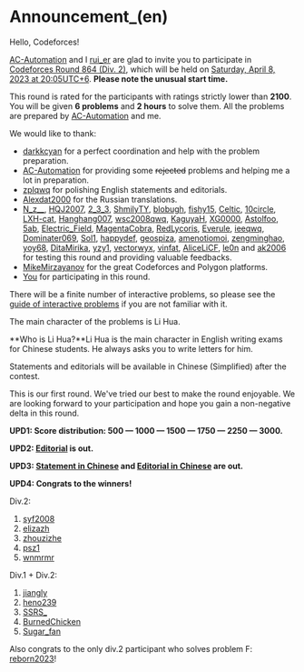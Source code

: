 # Announcement_(en)

Hello, Codeforces!

[AC-Automation](https://codeforces.com/profile/AC-Automation "Master AC-Automation") and I [rui_er](https://codeforces.com/profile/rui_er "Grandmaster rui_er") are glad to invite you to participate in [Codeforces Round 864 (Div. 2)](https://codeforces.com/contest/1797 "Codeforces Round 864 (Div. 2)"), which will be held on [Saturday, April 8, 2023 at 20:05UTC+6](https://codeforces.com/https://www.timeanddate.com/worldclock/fixedtime.html?day=8&month=4&year=2023&hour=17&min=5&sec=0&p1=166). **Please note the unusual start time.**

This round is rated for the participants with ratings strictly lower than **2100**. You will be given **6 problems** and **2 hours** to solve them. All the problems are prepared by [AC-Automation](https://codeforces.com/profile/AC-Automation "Master AC-Automation") and me.

We would like to thank:

 * [darkkcyan](https://codeforces.com/profile/darkkcyan "Master darkkcyan") for a perfect coordination and help with the problem preparation.
* [AC-Automation](https://codeforces.com/profile/AC-Automation "Master AC-Automation") for providing some ~~rejected~~ problems and helping me a lot in preparation.
* [zplqwq](https://codeforces.com/profile/zplqwq "Candidate Master zplqwq") for polishing English statements and editorials.
* [Alexdat2000](https://codeforces.com/profile/Alexdat2000 "Master Alexdat2000") for the Russian translations.
* [N_z__](https://codeforces.com/profile/N_z__ "Grandmaster N_z__"), [HQJ2007](https://codeforces.com/profile/HQJ2007 "Specialist HQJ2007"), [2_3_3](https://codeforces.com/profile/2_3_3 "Candidate Master 2_3_3"), [ShmilyTY](https://codeforces.com/profile/ShmilyTY "Master ShmilyTY"), [blobugh](https://codeforces.com/profile/blobugh "Master blobugh"), [fishy15](https://codeforces.com/profile/fishy15 "Master fishy15"), [Celtic](https://codeforces.com/profile/Celtic "Master Celtic"), [10circle](https://codeforces.com/profile/10circle "International Master 10circle"), [LXH-cat](https://codeforces.com/profile/LXH-cat "International Grandmaster LXH-cat"), [Hanghang007](https://codeforces.com/profile/Hanghang007 "Master Hanghang007"), [wsc2008qwq](https://codeforces.com/profile/wsc2008qwq "Candidate Master wsc2008qwq"), [KaguyaH](https://codeforces.com/profile/KaguyaH "International Grandmaster KaguyaH"), [XG0000](https://codeforces.com/profile/XG0000 "Candidate Master XG0000"), [Astolfoo](https://codeforces.com/profile/Astolfoo "Expert Astolfoo"), [5ab](https://codeforces.com/profile/5ab "International Master 5ab"), [Electric_Field](https://codeforces.com/profile/Electric_Field "Candidate Master Electric_Field"), [MagentaCobra](https://codeforces.com/profile/MagentaCobra "Newbie MagentaCobra"), [RedLycoris](https://codeforces.com/profile/RedLycoris "Master RedLycoris"), [Everule](https://codeforces.com/profile/Everule "International Master Everule"), [ieeqwq](https://codeforces.com/profile/ieeqwq "Master ieeqwq"), [Dominater069](https://codeforces.com/profile/Dominater069 "Master Dominater069"), [Sol1](https://codeforces.com/profile/Sol1 "International Grandmaster Sol1"), [happydef](https://codeforces.com/profile/happydef "Master happydef"), [geospiza](https://codeforces.com/profile/geospiza "Master geospiza"), [amenotiomoi](https://codeforces.com/profile/amenotiomoi "International Grandmaster amenotiomoi"), [zengminghao](https://codeforces.com/profile/zengminghao "Master zengminghao"), [yoy68](https://codeforces.com/profile/yoy68 "Candidate Master yoy68"), [DitaMirika](https://codeforces.com/profile/DitaMirika "Master DitaMirika"), [yzy1](https://codeforces.com/profile/yzy1 "Candidate Master yzy1"), [vectorwyx](https://codeforces.com/profile/vectorwyx "Master vectorwyx"), [vinfat](https://codeforces.com/profile/vinfat "International Master vinfat"), [AliceLiCF](https://codeforces.com/profile/AliceLiCF "Specialist AliceLiCF"), [le0n](https://codeforces.com/profile/le0n "International Master le0n") and [ak2006](https://codeforces.com/profile/ak2006 "Specialist ak2006") for testing this round and providing valuable feedbacks.
* [MikeMirzayanov](https://codeforces.com/profile/MikeMirzayanov "Headquarters, MikeMirzayanov") for the great Codeforces and Polygon platforms.
* [You](https://codeforces.com/profile/) for participating in this round.

There will be a finite number of interactive problems, so please see the [guide of interactive problems](https://codeforces.com/blog/entry/45307) if you are not familiar with it.

The main character of the problems is Li Hua.

 **Who is Li Hua?**Li Hua is the main character in English writing exams for Chinese students. He always asks you to write letters for him.

Statements and editorials will be available in Chinese (Simplified) after the contest.

This is our first round. We've tried our best to make the round enjoyable. We are looking forward to your participation and hope you gain a non-negative delta in this round.

**UPD1: Score distribution: 500 — 1000 — 1500 — 1750 — 2250 — 3000.**

**UPD2: [Editorial](Tutorial_(en).md) is out.**

**UPD3: [Statement in Chinese](https://codeforces.com/https://www.cnblogs.com/ruierqwq/p/CF1797-CHN-statement.html) and [Editorial in Chinese](https://codeforces.com/https://www.cnblogs.com/ruierqwq/p/CF1797-CHN-editorial.html) are out.**

**UPD4: Congrats to the winners!**

Div.2:

 1. [syf2008](https://codeforces.com/profile/syf2008 "Candidate Master syf2008")
2. [elizazh](https://codeforces.com/profile/elizazh "Pupil elizazh")
3. [zhouzizhe](https://codeforces.com/profile/zhouzizhe "Expert zhouzizhe")
4. [psz1](https://codeforces.com/profile/psz1 "Newbie psz1")
5. [wnmrmr](https://codeforces.com/profile/wnmrmr "Candidate Master wnmrmr")

Div.1 + Div.2:

 1. [jiangly](https://codeforces.com/profile/jiangly "Legendary Grandmaster jiangly")
2. [heno239](https://codeforces.com/profile/heno239 "Legendary Grandmaster heno239")
3. [SSRS_](https://codeforces.com/profile/SSRS_ "Legendary Grandmaster SSRS_")
4. [BurnedChicken](https://codeforces.com/profile/BurnedChicken "International Grandmaster BurnedChicken")
5. [Sugar_fan](https://codeforces.com/profile/Sugar_fan "Legendary Grandmaster Sugar_fan")

Also congrats to the only div.2 participant who solves problem F: [reborn2023](https://codeforces.com/profile/reborn2023 "Pupil reborn2023")!

